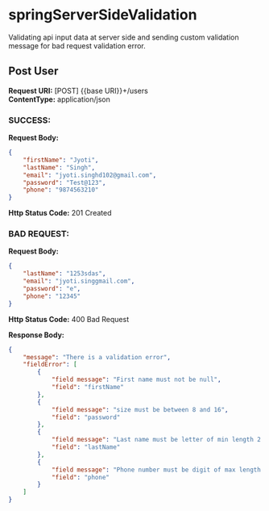 # springServerSideValidation
 Validating api input data at server side and sending custom validation message for bad request validation error.

## Post User
**Request URI:** [POST] {{base URI}}+/users  
**ContentType:** application/json

### SUCCESS:
**Request Body:**
```json
{
    "firstName": "Jyoti",
    "lastName": "Singh",
    "email": "jyoti.singhd102@gmail.com",
    "password": "Test@123",
    "phone": "9874563210"
}
```
**Http Status Code:** 201 Created

### BAD REQUEST:
**Request Body:**
```json
{
    "lastName": "1253sdas",
    "email": "jyoti.singgmail.com",
    "password": "e",
    "phone": "12345"
}
```
**Http Status Code:** 400 Bad Request

**Response Body:**
```json
{
    "message": "There is a validation error",
    "fieldError": [
        {
            "field message": "First name must not be null",
            "field": "firstName"
        },
        {
            "field message": "size must be between 8 and 16",
            "field": "password"
        },
        {
            "field message": "Last name must be letter of min length 2 and max length 10.",
            "field": "lastName"
        },
        {
            "field message": "Phone number must be digit of max length 10.",
            "field": "phone"
        }
    ]
}
```

